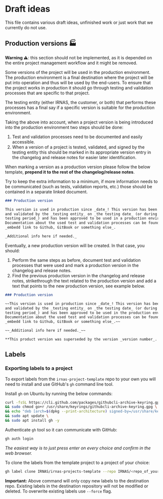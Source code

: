 # Draft ideas

This file contains various draft ideas, unfinished work or just work that we
currently do not use.

## Production versions 🏭

<!-- TODO: Remove this when resolved  -->

**Warning ⚠️**: this section should not be implemented, as it is depended on the
entire project management workflow and it might be removed.

Some versions of the project will be used in the production environment. The
production environment is a final destination where the project will be put into
operation and thus will be used by the end-users. To ensure that the project
works in production it should go through testing and validation processes that
are specific to that project.

The testing entity (either IRNAS, the customer, or both) that performs these
processes has a final say if a specific version is suitable for the production
environment.

Taking the above into account, when a project version is being introduced into
the production environment two steps should be done:

1. Test and validation processes need to be documented and easily accessible.
2. When a version of a project is tested, validated, and signed by the testing
   entity this should be marked in its appropriate version entry in the
   changelog and release notes for easier later identification.

When marking a version as a production version please follow the below template,
**prepend it to the rest of the changelog/release notes**.

Try to keep the extra information to a minimum, if more information needs to be
communicated (such as tests, validation reports, etc.) those should be contained
in a separate linked document.

```markdown
### Production version

This version is used in production since _date_! This version has been tested
and validated by the _testing entity_ on _the testing date_ (or during _the
testing period_) and has been approved to be used in a production environment.
Documentation about the used test and validation processes can be found here:
_embedd link to Github, GitBook or something else_.

_Additional info here if needed._
```

Eventually, a new production version will be created. In that case, you should:

1. Perform the same steps as before, document test and validation processes that
   were used and mark a production version in the changelog and release notes.
2. Find the previous production version in the changelog and release notes,
   strikethrough the text related to the production version and add a text that
   points to the new production version, see example below.

```markdown
### Production version

~~This version is used in production since _date_! This version has been tested
and validated by the _testing entity_ on _the testing date_ (or during _the
testing period_) and has been approved to be used in the production environment.
Documentation about the used test and validation processes can be found here:
_embedd link to Github, GitBook or something else_.~~

~~_Additional info here if needed._~~

**This product version was superseded by the version _version number_. **
```

## Labels

### Exporting labels to a project

To export labels from the `irnas-project-template` repo to your own you will
need to install and use GitHub's `gh` command line tool.

Install `gh` on Ubuntu by running the below commands:

```bash
curl -fsSL https://cli.github.com/packages/githubcli-archive-keyring.gpg | sudo dd of=/usr/share/keyrings/githubcli-archive-keyring.gpg \
&& sudo chmod go+r /usr/share/keyrings/githubcli-archive-keyring.gpg \
&& echo "deb [arch=$(dpkg --print-architecture) signed-by=/usr/share/keyrings/githubcli-archive-keyring.gpg] https://cli.github.com/packages stable main" | sudo tee /etc/apt/sources.list.d/github-cli.list > /dev/null \
&& sudo apt update \
&& sudo apt install gh -y
```

Authenticate `gh` tool so it can communicate with GitHub:

```bash
gh auth login
```

_The easiest way is to just press enter on every choice and confirm in the web
browser._

To clone the labels from the template project to a project of your choice:

```bash
gh label clone IRNAS/irnas-projects-template --repo IRNAS/<repo_of_your_choice>
```

**Important:** Above command will only copy new labels to the destination repo.
Existing labels in the destination repository will not be modified or deleted.
To overwrite existing labels use `--force` flag.
